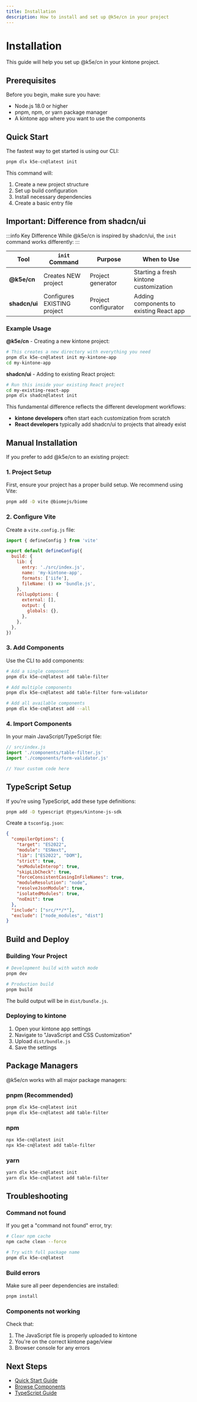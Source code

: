 ```yaml
---
title: Installation
description: How to install and set up @k5e/cn in your project
---
```


# Installation

This guide will help you set up @k5e/cn in your kintone project.

## Prerequisites

Before you begin, make sure you have:

- Node.js 18.0 or higher
- pnpm, npm, or yarn package manager
- A kintone app where you want to use the components

## Quick Start

The fastest way to get started is using our CLI:

```bash
pnpm dlx k5e-cn@latest init
```

This command will:
1. Create a new project structure
2. Set up build configuration
3. Install necessary dependencies
4. Create a basic entry file

## Important: Difference from shadcn/ui

:::info Key Difference
While @k5e/cn is inspired by shadcn/ui, the `init` command works differently:
:::

| Tool | `init` Command | Purpose | When to Use |
|------|---------------|---------|-------------|
| **@k5e/cn** | Creates NEW project | Project generator | Starting a fresh kintone customization |
| **shadcn/ui** | Configures EXISTING project | Project configurator | Adding components to existing React app |

### Example Usage

**@k5e/cn** - Creating a new kintone project:
```bash
# This creates a new directory with everything you need
pnpm dlx k5e-cn@latest init my-kintone-app
cd my-kintone-app
```

**shadcn/ui** - Adding to existing React project:
```bash
# Run this inside your existing React project
cd my-existing-react-app
pnpm dlx shadcn@latest init
```

This fundamental difference reflects the different development workflows:
- **kintone developers** often start each customization from scratch
- **React developers** typically add shadcn/ui to projects that already exist

## Manual Installation

If you prefer to add @k5e/cn to an existing project:

### 1. Project Setup

First, ensure your project has a proper build setup. We recommend using Vite:

```bash
pnpm add -D vite @biomejs/biome
```

### 2. Configure Vite

Create a `vite.config.js` file:

```javascript
import { defineConfig } from 'vite'

export default defineConfig({
  build: {
    lib: {
      entry: './src/index.js',
      name: 'my-kintone-app',
      formats: ['iife'],
      fileName: () => 'bundle.js',
    },
    rollupOptions: {
      external: [],
      output: {
        globals: {},
      },
    },
  },
})
```

### 3. Add Components

Use the CLI to add components:

```bash
# Add a single component
pnpm dlx k5e-cn@latest add table-filter

# Add multiple components
pnpm dlx k5e-cn@latest add table-filter form-validator

# Add all available components
pnpm dlx k5e-cn@latest add --all
```

### 4. Import Components

In your main JavaScript/TypeScript file:

```javascript
// src/index.js
import './components/table-filter.js'
import './components/form-validator.js'

// Your custom code here
```

## TypeScript Setup

If you're using TypeScript, add these type definitions:

```bash
pnpm add -D typescript @types/kintone-js-sdk
```

Create a `tsconfig.json`:

```json
{
  "compilerOptions": {
    "target": "ES2022",
    "module": "ESNext",
    "lib": ["ES2022", "DOM"],
    "strict": true,
    "esModuleInterop": true,
    "skipLibCheck": true,
    "forceConsistentCasingInFileNames": true,
    "moduleResolution": "node",
    "resolveJsonModule": true,
    "isolatedModules": true,
    "noEmit": true
  },
  "include": ["src/**/*"],
  "exclude": ["node_modules", "dist"]
}
```

## Build and Deploy

### Building Your Project

```bash
# Development build with watch mode
pnpm dev

# Production build
pnpm build
```

The build output will be in `dist/bundle.js`.

### Deploying to kintone

1. Open your kintone app settings
2. Navigate to "JavaScript and CSS Customization"
3. Upload `dist/bundle.js`
4. Save the settings

## Package Managers

@k5e/cn works with all major package managers:

### pnpm (Recommended)

```bash
pnpm dlx k5e-cn@latest init
pnpm dlx k5e-cn@latest add table-filter
```

### npm

```bash
npx k5e-cn@latest init
npx k5e-cn@latest add table-filter
```

### yarn

```bash
yarn dlx k5e-cn@latest init
yarn dlx k5e-cn@latest add table-filter
```

## Troubleshooting

### Command not found

If you get a "command not found" error, try:

```bash
# Clear npm cache
npm cache clean --force

# Try with full package name
pnpm dlx k5e-cn@latest
```

### Build errors

Make sure all peer dependencies are installed:

```bash
pnpm install
```

### Components not working

Check that:
1. The JavaScript file is properly uploaded to kintone
2. You're on the correct kintone page/view
3. Browser console for any errors

## Next Steps

- [Quick Start Guide](/docs/getting-started/quick-start)
- [Browse Components](/docs/category/components)
- [TypeScript Guide](/docs/guides/typescript)